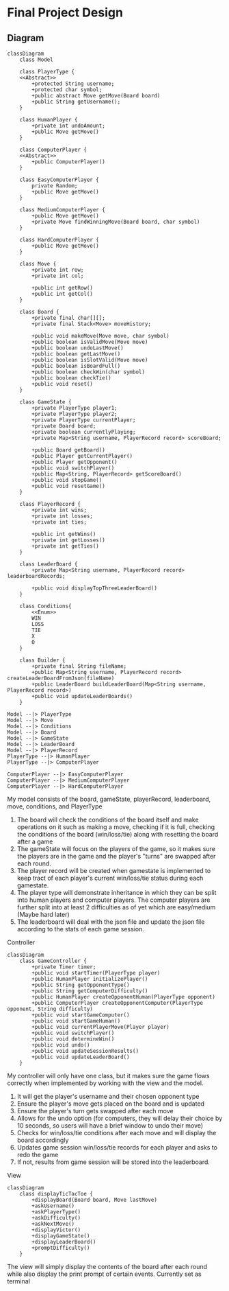 # Final Project Design

## Diagram
```mermaid
classDiagram
    class Model

    class PlayerType {
    <<Abstract>>
        +protected String username;
        +protected char symbol;
        +public abstract Move getMove(Board board)
        +public String getUsername();
    }
    
    class HumanPlayer {
        +private int undoAmount;
        +public Move getMove()
    }
    
    class ComputerPlayer {
    <<Abstract>>
        +public ComputerPlayer()
    }

    class EasyComputerPlayer {
        private Random;
        +public Move getMove()
    }

    class MediumComputerPlayer {
        +public Move getMove()
        +private Move findWinningMove(Board board, char symbol)
    }

    class HardComputerPlayer {
        +public Move getMove()
    }
    
    class Move {
        +private int row;
        +private int col;
        
        +public int getRow()
        +public int getCol()
    }

    class Board {
        +private final char[][];
        +private final Stack<Move> moveHistory;
        
        +public void makeMove(Move move, char symbol)
        +public boolean isValidMove(Move move)
        +public boolean undoLastMove()
        +public boolean getLastMove()
        +public boolean isSlotValid(Move move)
        +public boolean isBoardFull()
        +public boolean checkWin(char symbol)
        +public boolean checkTie()
        +public void reset()
    }
    
    class GameState {
        +private PlayerType player1;
        +private PlayerType player2;
        +private PlayerType currentPlayer;
        +private Board board;
        +private boolean currentlyPlaying;
        +private Map<String username, PlayerRecord record> scoreBoard;
        
        +public Board getBoard()
        +public Player getCurrentPlayer()
        +public Player getOpponent()
        +public void switchPlayer()
        +public Map<String, PlayerRecord> getScoreBoard()
        +public void stopGame()
        +public void resetGame()
    }
    
    class PlayerRecord {
        +private int wins;
        +private int losses;
        +private int ties;
        
        +public int getWins()
        +private int getLosses()
        +private int getTies()
    }
    
    class LeaderBoard {
        +private Map<String username, PlayerRecord record> leaderboardRecords;
        
        +public void displayTopThreeLeaderBoard()
    }
    
    class Conditions{
        <<Enum>>
        WIN
        LOSS
        TIE
        X
        O
    }
    
    class Builder {
        +private final String fileName;
        +public Map<String username, PlayerRecord record> createLeaderBoardFromJson(fileName)
        +public LeaderBoard buildLeaderBoard(Map<String username, PlayerRecord record>)
        +public void updateLeaderBoards()
    }

Model --|> PlayerType
Model --|> Move
Model --|> Conditions
Model --|> Board
Model --|> GameState
Model --|> LeaderBoard
Model --|> PlayerRecord
PlayerType --|> HumanPlayer
PlayerType --|> ComputerPlayer

ComputerPlayer --|> EasyComputerPlayer
ComputerPlayer --|> MediumComputerPlayer
ComputerPlayer --|> HardComputerPlayer
```
My model consists of the board, gameState, playerRecord, leaderboard, move, conditions, and PlayerType  
1) The board will check the conditions of the board itself and make operations on it such as making a move, checking if it is full, checking the conditions of the board (win/loss/tie) along with resetting the board after a game  
2) The gameState will focus on the players of the game, so it makes sure the players are in the game and the player's "turns" are swapped after each round.  
3) The player record will be created when gamestate is implemented to keep tract of each player's current win/loss/tie status during each gamestate. 
4) The player type will demonstrate inheritance in which they can be split into human players and computer players. The computer players are further split into at least 2 difficulties as of yet which are easy/medium (Maybe hard later)
5) The leaderboard will deal with the json file and update the json file according to the stats of each game session.

Controller
```mermaid
classDiagram
    class GameController {
        +private Timer timer;
        +public void startTimer(PlayerType player)
        +public HumanPlayer initializePlayer()
        +public String getOpponentType()
        +public String getComputerDifficulty()
        +public HumanPlayer createOpponentHuman(PlayerType opponent)
        +public ComputerPlayer createOpponentComputer(PlayerType opponent, String difficulty)
        +public void startGameComputer()
        +public void startGameHuman()
        +public void currentPlayerMove(Player player)
        +public void switchPlayer()
        +public void determineWin()
        +public void undo()
        +public void updateSessionResults()
        +public void updateLeaderBoard()
    }
```
My controller will only have one class, but it makes sure the game flows correctly when implemented by working with the view and the model.  
1) It will get the player's username and their chosen opponent type
2) Ensure the player's move gets placed on the board and is updated 
3) Ensure the player's turn gets swapped after each move 
4) Allows for the undo option (for computers, they will delay their choice by 10 seconds, so users will have a brief window to undo their move)
5) Checks for win/loss/tie conditions after each move and will display the board accordingly 
6) Updates game session win/loss/tie records for each player and asks to redo the game 
7) If not, results from game session will be stored into the leaderboard.

View
```mermaid
classDiagram
    class displayTicTacToe {
        +displayBoard(Board board, Move lastMove)
        +askUsername()
        +askPlayerType()
        +askDifficulty()
        +askNextMove()
        +displayVictor()
        +displayGameState()
        +displayLeaderBoard()
        +promptDifficulty()
    }
```
The view will simply display the contents of the board after each round while also display the print prompt of certain events. Currently set as terminal